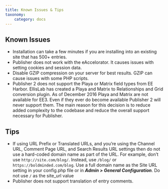 ```yaml
---
title: Known Issues & Tips
taxonomy:
    category: docs
---
```


## Known Issues

- Installation can take a few minutes if you are installing into an existing site that has 500+ entries.
- Publisher does not work with the eAccelorator. It causes issues with setting cookies and session data.
- Disable GZIP compression on your server for best results. GZIP can cause issues with some PHP scripts.
- Publisher 2 does not support the Playa or Matrix field types from EE Harbor. EllisLab has created a Playa and Matrix to Relationships and Grid conversion plugin. As of December 2016 Playa and Matrix are not available for EE3. Even if they ever do become available Publisher 2 will never support them. The main reason for this decision is to reduce added complexity to the codebase and reduce the overall support necessary for Publisher.

## Tips

- If using URL Prefix or Translated URLs, and you’re using the Channel URL, Comment Page URL, and Search Results URL settings then do not use a hard-coded domain name as part of the URL. For example, don’t use ``http://site.com/blog/``. Instead, use ``/blog/`` or ``https://boldminded.com/blog``.
Use a full domain name as the Site URL setting in your config.php file or in ***Admin > General Configuration***. Do not use ``/`` as the site_url value
- Publisher does not support translation of entry comments.